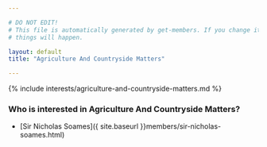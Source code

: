 ```yaml
---

# DO NOT EDIT!
# This file is automatically generated by get-members. If you change it, bad
# things will happen.

layout: default
title: "Agriculture And Countryside Matters"

---
```


{% include interests/agriculture-and-countryside-matters.md %}

### Who is interested in Agriculture And Countryside Matters?


* [Sir Nicholas Soames]({ site.baseurl }}members/sir-nicholas-soames.html)
